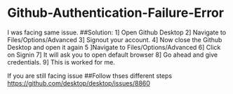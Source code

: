 # Github-Authentication-Failure-Error

I was facing same issue. 
##Solution:
     1] Open Github Desktop 
     2] Navigate to Files/Options/Advanced
     3] Signout your account.
     4] Now close the Github Desktop and open it again
     5 ]Navigate to Files/Options/Advanced 
     6] Click on Signin
     7] It will ask you to open default browser
     8] Go ahead and give credentials. 
     9] This is worked for me.

If you are still facing issue 
##Follow thses different steps
https://github.com/desktop/desktop/issues/8860

 
